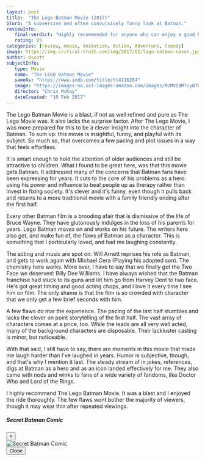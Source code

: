 ```yaml
---
layout: post
title:  "The Lego Batman Movie (2017)"
blurb: "A subversive and often convulsively funny look at Batman."
reviewInfo:
   final-verdict: "Highly recommended for anyone who can enjoy a good Batman parody, or those young enough to simply enjoy the adventure."
   rating: 85
categories: [review, movie, Animation, Action, Adventure, Comedy]
image: https://img.critical-truth.com/img/2017/02/lego-batman-cover.jpg
author: dscott
subjectInfo:
   type: Movie
   name: "The LEGO Batman Movie"
   sameAs: "https://www.imdb.com/title/tt4116284"
   image: "https://images-na.ssl-images-amazon.com/images/M/MV5BMTcyNTEyOTY0M15BMl5BanBnXkFtZTgwOTAyNzU3MDI@._V1_SX300.jpg"
   director: "Chris McKay"
   dateCreated: "10 Feb 2017"
---
```


The Lego Batman Movie is a blast, if not as well refined and pure as The Lego Movie was. It also lacks the surprise factor. After The Lego Movie, I was more prepared for this to be a clever insight into the character of Batman. To sum  up: this movie is insightful, funny, and playful with its subject. So much so, that overcomes a few pacing and plot issues in a way that feels effortless.

It is smart enough to hold the attention of older audiences and still be attractive to children. What I found to be great here, was that this movie gets Batman. It addressed many of the concerns that Batman fans have been expressing for years. It cuts to the core of his problems as a hero: using his power and influence to beat people up as therapy rather than invest in fixing society. It's clever and it's funny, even though it pulls back and returns to a more traditional movie with a family friendly ending after the first half.

Every other Batman film is a brooding afair that is dismissive of the life of Bruce Wayne. They have <a data-toggle="modal" data-target="#secretcomic">glutonously indulges in the loss of his parents</a> for years. Lego Batman moves on and works on his future. The writers here also get, and make fun of, the flaws of Batman as a character. This is something that I particularly loved, and had me laughing constantly.

The acting and music are spot on. Will Arnett reprises his role as Batman, and gets to work again with Michael Cera (Playing his adopted son). The chemistry here works. More over, I have to say that we finally got the Two Face we deserved: Billy Dee Williams. I have always wished that the Batman franchise had stuck to its guns and let him go from Harvey Dent to two face. He's got great timing and good acting chops, and I love it every time I see him on film. The only shame is that the film is so crowded with character that we only get a few brief seconds with him.

A few flaws do mar the experience. The pacing of the last half stumbles and lacks the clever on point storytelling of the first half. The vast array of characters comes at a price, too. While the leads are all very well acted, many of the background characters are disposable. Their lackluster casting is minor, but noticeable.

With that said, I still have to say, there are moments in this movie that made me laugh harder than I've laughed in years. Humor is subjective, though, and that's why I mention it last. The steady stream of in jokes, references, digs at Batman as a hero and as an icon landed effectively for me. They also came with nods and winks to fans of a wide variety of fandoms, like Doctor Who and Lord of the Rings.

I highly recommend The Lego Batman Movie. It was a blast and I enjoyed the ride thoroughly. The few flaws wont bother the majority of viewers, though it may wear thin after repeated viewings.

<!-- Modal -->
<div class="modal fade" id="secretcomic" tabindex="-1" role="dialog" aria-labelledby="secretcomicLabel" aria-hidden="true">
  <div class="modal-dialog" role="document">
    <div class="modal-content">
      <div class="modal-header">
        <h5 class="modal-title" id="exampleModalLabel">Secret Batman Comic</h5>
        <button type="button" class="close" data-dismiss="modal" aria-label="Close">
          <span aria-hidden="true">&times;</span>
        </button>
      </div>
      <div class="modal-body">
        <img src="https://img.critical-truth.com/img/2017/02/FxS6VqI.gif" alt="Secret Batman Comic" />
      </div>
      <div class="modal-footer">
        <button type="button" class="btn btn-secondary" data-dismiss="modal">Close</button>
      </div>
    </div>
  </div>
</div>